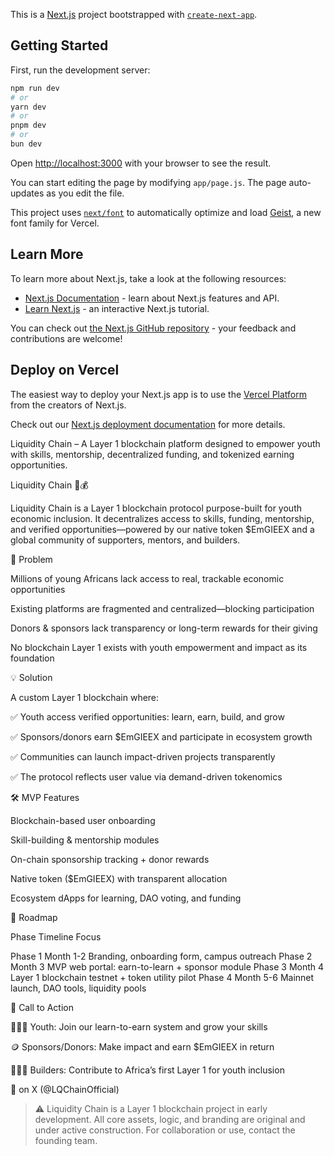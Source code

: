 This is a [Next.js](https://nextjs.org) project bootstrapped with [`create-next-app`](https://github.com/vercel/next.js/tree/canary/packages/create-next-app).

## Getting Started

First, run the development server:

```bash
npm run dev
# or
yarn dev
# or
pnpm dev
# or
bun dev
```

Open [http://localhost:3000](http://localhost:3000) with your browser to see the result.

You can start editing the page by modifying `app/page.js`. The page auto-updates as you edit the file.

This project uses [`next/font`](https://nextjs.org/docs/app/building-your-application/optimizing/fonts) to automatically optimize and load [Geist](https://vercel.com/font), a new font family for Vercel.

## Learn More

To learn more about Next.js, take a look at the following resources:

- [Next.js Documentation](https://nextjs.org/docs) - learn about Next.js features and API.
- [Learn Next.js](https://nextjs.org/learn) - an interactive Next.js tutorial.

You can check out [the Next.js GitHub repository](https://github.com/vercel/next.js) - your feedback and contributions are welcome!

## Deploy on Vercel

The easiest way to deploy your Next.js app is to use the [Vercel Platform](https://vercel.com/new?utm_medium=default-template&filter=next.js&utm_source=create-next-app&utm_campaign=create-next-app-readme) from the creators of Next.js.

Check out our [Next.js deployment documentation](https://nextjs.org/docs/app/building-your-application/deploying) for more details.












Liquidity Chain – A Layer 1 blockchain platform designed to empower youth with skills, mentorship, decentralized funding, and tokenized earning opportunities.




Liquidity Chain 🔗💰

Liquidity Chain is a Layer 1 blockchain protocol purpose-built for youth economic inclusion. It decentralizes access to skills, funding, mentorship, and verified opportunities—powered by our native token $EmGIEEX and a global community of supporters, mentors, and builders.




🚧 Problem

Millions of young Africans lack access to real, trackable economic opportunities

Existing platforms are fragmented and centralized—blocking participation

Donors & sponsors lack transparency or long-term rewards for their giving

No blockchain Layer 1 exists with youth empowerment and impact as its foundation





💡 Solution

A custom Layer 1 blockchain where:

✅ Youth access verified opportunities: learn, earn, build, and grow

✅ Sponsors/donors earn $EmGIEEX and participate in ecosystem growth

✅ Communities can launch impact-driven projects transparently

✅ The protocol reflects user value via demand-driven tokenomics





🛠 MVP Features

Blockchain-based user onboarding

Skill-building & mentorship modules

On-chain sponsorship tracking + donor rewards

Native token ($EmGIEEX) with transparent allocation

Ecosystem dApps for learning, DAO voting, and funding





📍 Roadmap

Phase	Timeline	Focus

Phase 1	Month 1-2	Branding, onboarding form, campus outreach
Phase 2	Month 3	MVP web portal: earn-to-learn + sponsor module
Phase 3	Month 4	Layer 1 blockchain testnet + token utility pilot
Phase 4	Month 5-6	Mainnet launch, DAO tools, liquidity pools





🤝 Call to Action

👩🏾‍🎓 Youth: Join our learn-to-earn system and grow your skills

🪙 Sponsors/Donors: Make impact and earn $EmGIEEX in return

👨🏾‍💻 Builders: Contribute to Africa’s first Layer 1 for youth inclusion


🔗 on X (@LQChainOfficial)




> ⚠️ Liquidity Chain is a Layer 1 blockchain project in early development. All core assets, logic, and branding are original and under active construction. For collaboration or use, contact the founding team.
